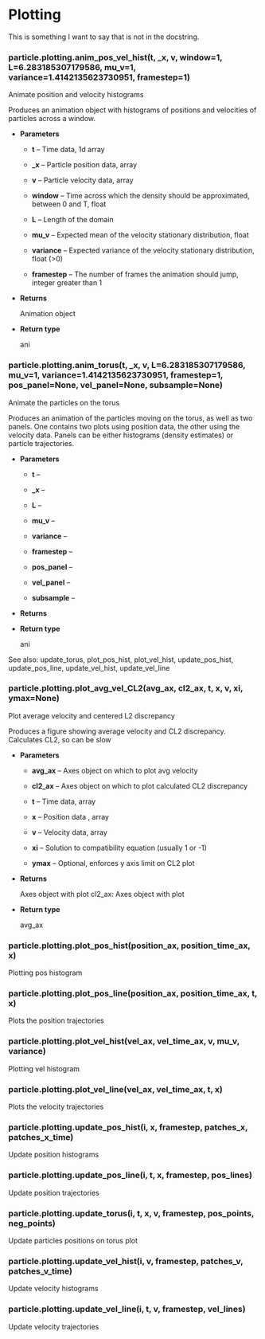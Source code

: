 # Plotting

This is something I want to say that is not in the docstring.


### particle.plotting.anim_pos_vel_hist(t, _x, v, window=1, L=6.283185307179586, mu_v=1, variance=1.4142135623730951, framestep=1)
Animate position and velocity histograms

Produces an animation object with histograms of positions and velocities of
particles across a window.


* **Parameters**

    
    * **t** – Time data, 1d array


    * **_x** – Particle position data, array


    * **v** – Particle velocity data, array


    * **window** – Time across which the density should be approximated, between 0 and T,
    float


    * **L** – Length of the domain


    * **mu_v** – Expected mean of the velocity stationary distribution, float


    * **variance** – Expected variance of the velocity stationary distribution, float (>0)


    * **framestep** – The number of frames the animation should jump,
    integer greater than 1



* **Returns**

    Animation object



* **Return type**

    ani



### particle.plotting.anim_torus(t, _x, v, L=6.283185307179586, mu_v=1, variance=1.4142135623730951, framestep=1, pos_panel=None, vel_panel=None, subsample=None)
Animate the particles on the torus

Produces an animation of the particles moving on the torus, as well as two panels.
One contains two plots using position data, the other using the velocity data.
Panels can be either histograms (density estimates) or particle trajectories.


* **Parameters**

    
    * **t** – 


    * **_x** – 


    * **L** – 


    * **mu_v** – 


    * **variance** – 


    * **framestep** – 


    * **pos_panel** – 


    * **vel_panel** – 


    * **subsample** – 



* **Returns**

    


* **Return type**

    ani


See also: update_torus, plot_pos_hist, plot_vel_hist, update_pos_hist,
update_pos_line, update_vel_hist, update_vel_line


### particle.plotting.plot_avg_vel_CL2(avg_ax, cl2_ax, t, x, v, xi, ymax=None)
Plot average velocity and centered L2 discrepancy

Produces a figure showing average velocity and CL2 discrepancy. Calculates CL2,
so can be slow


* **Parameters**

    
    * **avg_ax** – Axes object on which to plot avg velocity


    * **cl2_ax** – Axes object on which to plot calculated CL2 discrepancy


    * **t** – Time data, array


    * **x** – Position data , array


    * **v** – Velocity data, array


    * **xi** – Solution to compatibility equation (usually 1 or -1)


    * **ymax** – Optional, enforces y axis limit on CL2 plot



* **Returns**

    Axes object with plot
    cl2_ax: Axes object with plot



* **Return type**

    avg_ax



### particle.plotting.plot_pos_hist(position_ax, position_time_ax, x)
Plotting pos histogram


### particle.plotting.plot_pos_line(position_ax, position_time_ax, t, x)
Plots the position trajectories


### particle.plotting.plot_vel_hist(vel_ax, vel_time_ax, v, mu_v, variance)
Plotting vel histogram


### particle.plotting.plot_vel_line(vel_ax, vel_time_ax, t, x)
Plots the velocity trajectories


### particle.plotting.update_pos_hist(i, x, framestep, patches_x, patches_x_time)
Update position histograms


### particle.plotting.update_pos_line(i, t, x, framestep, pos_lines)
Update position trajectories


### particle.plotting.update_torus(i, t, x, v, framestep, pos_points, neg_points)
Update particles positions on torus plot


### particle.plotting.update_vel_hist(i, v, framestep, patches_v, patches_v_time)
Update velocity histograms


### particle.plotting.update_vel_line(i, t, v, framestep, vel_lines)
Update velocity trajectories
